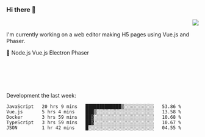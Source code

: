 ### Hi there 👋

<img align="right" src="https://github-readme-stats.vercel.app/api?username=jasonpanggo"/>

<br>
<p align="left">
I'm currently working on a web editor making H5 pages using Vue.js and Phaser.
</p>
<p align="left">
📖 Node.js Vue.js Electron Phaser
</p>
<br>
<br>
<br>
<br>

Development the last week:
<!--START_SECTION:waka-->
```text
JavaScript   20 hrs 9 mins   █████████████▒░░░░░░░░░░░   53.86 % 
Vue.js       5 hrs 4 mins    ███▒░░░░░░░░░░░░░░░░░░░░░   13.58 % 
Docker       3 hrs 59 mins   ██▓░░░░░░░░░░░░░░░░░░░░░░   10.68 % 
TypeScript   3 hrs 59 mins   ██▓░░░░░░░░░░░░░░░░░░░░░░   10.67 % 
JSON         1 hr 42 mins    █░░░░░░░░░░░░░░░░░░░░░░░░   04.55 % 
```
<!--END_SECTION:waka-->

<!--
**JASONPANGGO/jasonpanggo** is a ✨ _special_ ✨ repository because its `README.md` (this file) appears on your GitHub profile.

Here are some ideas to get you started:

- 🔭 I’m currently working on ...
- 🌱 I’m currently learning ...
- 👯 I’m looking to collaborate on ...
- 🤔 I’m looking for help with ...
- 💬 Ask me about ...
- 📫 How to reach me: ...
- 😄 Pronouns: ...
- ⚡ Fun fact: ...
-->

